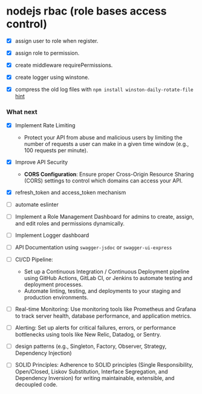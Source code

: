 # nodejs rbac (role bases access control)

- [x] assign user to role when register.
- [x] assign role to permission.
- [x] create middleware requirePermissions.

- [x] create logger using winstone.
- [x] compress the old log files with `npm install winston-daily-rotate-file` [hint](https://medium.com/@bjprajapati381/using-winston-for-logging-in-node-js-applications-d15302947c28)

### What next

- [x] Implement Rate Limiting

  - Protect your API from abuse and malicious users by limiting the number of requests a user can make in a given time window (e.g., 100 requests per minute).

- [x] Improve API Security

  - **CORS Configuration**: Ensure proper Cross-Origin Resource Sharing (CORS) settings to control which domains can access your
    API.

- [x] refresh_token and access_token mechanism

- [ ] automate eslinter

- [ ] Implement a Role Management Dashboard for admins to create, assign, and edit roles and permissions dynamically.

- [ ] Implement Logger dashboard

- [ ] API Documentation using `swagger-jsdoc` or `swagger-ui-express`

- [ ] CI/CD Pipeline:

  - Set up a Continuous Integration / Continuous Deployment pipeline using GitHub Actions, GitLab CI, or Jenkins to automate testing and deployment processes.
  - Automate linting, testing, and deployments to your staging and production environments.

- [ ] Real-time Monitoring: Use monitoring tools like Prometheus and Grafana to track server health, database performance, and application metrics.

- [ ] Alerting: Set up alerts for critical failures, errors, or performance bottlenecks using tools like New Relic, Datadog, or Sentry.
- [ ] design patterns (e.g., Singleton, Factory, Observer, Strategy, Dependency Injection)
- [ ] SOLID Principles: Adherence to SOLID principles (Single Responsibility, Open/Closed, Liskov Substitution, Interface Segregation, and Dependency Inversion) for writing maintainable, extensible, and decoupled code.
